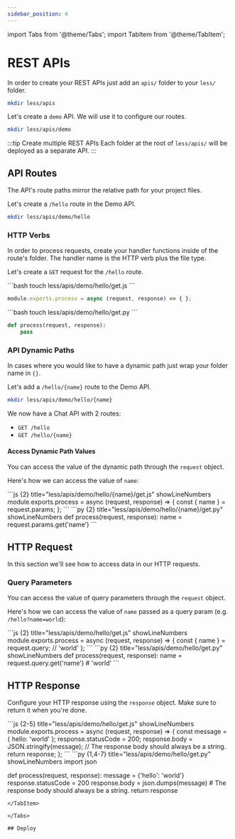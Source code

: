 ```yaml
---
sidebar_position: 4
---
```


import Tabs from '@theme/Tabs';
import TabItem from '@theme/TabItem';

# REST APIs

In order to create your REST APIs just add an `apis/` folder to your `less/` folder. 

```bash
mkdir less/apis
```

Let's create a `demo` API. We will use it to configure our routes.

```bash
mkdir less/apis/demo
```

:::tip Create multiple REST APIs
Each folder at the root of `less/apis/` will be deployed as a separate API.
:::

## API Routes

The API's route paths mirror the relative path for your project files.

Let's create a `/hello` route in the Demo API.
```bash
mkdir less/apis/demo/hello
```

### HTTP Verbs
In order to process requests, create your handler functions inside of the route's folder. The handler name is the HTTP verb plus the file type.

Let's create a `GET` request for the `/hello` route.

<Tabs groupId="programming-language" queryString="programming-language">
  
  <TabItem value="nodejs" label="Node.js">
  ```bash
  touch less/apis/demo/hello/get.js
  ```
  
  ```js title="less/apis/demo/hello/get.js" showLineNumbers
  module.exports.process = async (request, response) => { };
  ```
  </TabItem>

  <TabItem value="py" label="Python">
  ```bash
  touch less/apis/demo/hello/get.py
  ```

  ```py title="less/apis/demo/hello/get.py" showLineNumbers
  def process(request, response):
      pass
  ```
  </TabItem>
  
</Tabs>

### API Dynamic Paths

In cases where you would like to have a dynamic path just wrap your folder name in `{}`.

Let's add a `/hello/{name}` route to the Demo API.

```bash
mkdir less/apis/demo/hello/{name}
```

We now have a Chat API with 2 routes:
- `GET /hello`
- `GET /hello/{name}`

#### Access Dynamic Path Values
You can access the value of the dynamic path through the `request` object.

Here's how we can access the value of `name`:
<Tabs groupId="programming-language" queryString="programming-language">
  
  <TabItem value="nodejs" label="Node.js">
  ```js {2} title="less/apis/demo/hello/{name}/get.js" showLineNumbers
  module.exports.process = async (request, response) => {
      const { name } = request.params; 
  };
  ```
  </TabItem>

  <TabItem value="py" label="Python">
  ```py {2} title="less/apis/demo/hello/{name}/get.py" showLineNumbers
  def process(request, response):
      name = request.params.get('name')
  ```
  </TabItem>
  
</Tabs>

## HTTP Request
In this section we'll see how to access data in our HTTP requests.

### Query Parameters
You can access the value of query parameters through the `request` object.

Here's how we can access the value of `name` passed as a query param (e.g. `/hello?name=world`):
<Tabs groupId="programming-language" queryString="programming-language">
  
  <TabItem value="nodejs" label="Node.js">
  ```js {2} title="less/apis/demo/hello/get.js" showLineNumbers
  module.exports.process = async (request, response) => {
      const { name } = request.query; // 'world'
  };
  ```
  </TabItem>

  <TabItem value="py" label="Python">
  ```py {2} title="less/apis/demo/hello/get.py" showLineNumbers
  def process(request, response):
      name = request.query.get('name') # 'world'
  ```
  </TabItem>
  
</Tabs>

## HTTP Response
Configure your HTTP response using the `response` object. Make sure to return it when you're done.

<Tabs groupId="programming-language" queryString="programming-language">
  
  <TabItem value="nodejs" label="Node.js">
  ```js {2-5} title="less/apis/demo/hello/get.js" showLineNumbers
  module.exports.process = async (request, response) => {
      const message = { hello: 'world' };
      response.statusCode = 200;
      response.body = JSON.stringify(message); // The response body should always be a string.
      return response;
  };
  ```
  </TabItem>

  <TabItem value="py" label="Python">
  ```py {1,4-7} title="less/apis/demo/hello/get.py" showLineNumbers
  import json

  def process(request, response):
      message = {'hello': 'world'}
      response.statusCode = 200
      response.body = json.dumps(message) # The response body should always be a string.
      return response
  ```
  </TabItem>
  
</Tabs>

## Deploy

